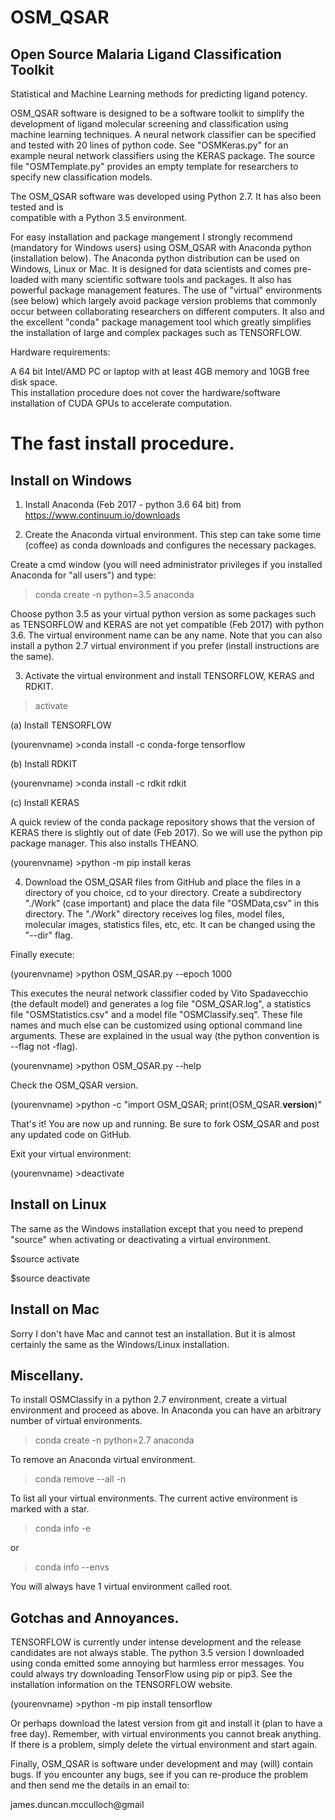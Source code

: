 OSM_QSAR
========

Open Source Malaria Ligand Classification Toolkit
-------------------------------------------------

Statistical and Machine Learning methods for predicting ligand potency. 

OSM_QSAR software is designed to be a software toolkit to simplify the development of 
ligand molecular screening and classification using machine learning techniques. 
A neural network classifier can be specified and tested with 20 lines of python code. 
See "OSMKeras.py" for an example neural network classifiers using the KERAS
package. The source file "OSMTemplate.py" provides an empty template for researchers to
specify new classification models.

The OSM_QSAR software was developed using Python 2.7. It has also been tested and is  
compatible with a Python 3.5 environment.

For easy installation and package mangement I strongly recommend (mandatory for Windows users) 
using OSM_QSAR with Anaconda python (installation below). The Anaconda python distribution 
can be used on Windows, Linux or Mac. It is designed for data scientists and comes pre-loaded 
with many scientific software tools  and packages. It also has powerful package management features. 
The use of "virtual" environments (see below) which largely avoid package version problems that 
commonly occur between collaborating researchers on different computers. 
It also and the excellent "conda" package management tool which greatly simplifies the installation of large
and complex packages such as TENSORFLOW.  
        
Hardware requirements:

A 64 bit Intel/AMD PC or laptop with at least 4GB memory and 10GB free disk space.  
This installation procedure does not cover the hardware/software installation of CUDA GPUs 
to accelerate computation.    
    
The fast install procedure.
===========================

Install on Windows
------------------

1. Install Anaconda (Feb 2017 - python 3.6 64 bit) from https://www.continuum.io/downloads

2. Create the Anaconda virtual environment. This step can take some time (coffee)
as conda downloads and configures the necessary packages.

Create a cmd window (you will need administrator privileges if you installed
Anaconda for "all users") and type:

>conda create -n <yourenvname> python=3.5 anaconda

Choose python 3.5 as your virtual python version as some packages such as TENSORFLOW
and KERAS are not yet compatible (Feb 2017) with python 3.6. The virtual environment name 
<yourenvname> can be any name. Note that you can also install a python 2.7 virtual
environment if you prefer (install instructions are the same).

3. Activate the virtual environment and install TENSORFLOW, KERAS and RDKIT.

>activate <yourenvname>

(a) Install TENSORFLOW

(yourenvname) >conda install -c conda-forge tensorflow

(b) Install RDKIT

(yourenvname) >conda install -c rdkit rdkit

(c) Install KERAS

A quick review of the conda package repository shows that the version of KERAS
there is slightly out of date (Feb 2017). So we will use the python pip package
manager. This also installs THEANO.

(yourenvname) >python -m pip install keras

4. Download the OSM_QSAR files from GitHub and place the files in a directory of you choice,
cd to your directory. Create a subdirectory "./Work" (case important) and place the data file "OSMData,csv"
in this directory. The "./Work" directory receives log files, model files, molecular images, statistics
files, etc, etc. It can be changed using the "--dir" flag.

Finally execute:

(yourenvname) >python OSM_QSAR.py --epoch 1000 

This executes the neural network classifier coded by Vito Spadavecchio (the default model) and
generates a log file "OSM_QSAR.log", a statistics file "OSMStatistics.csv" and a model file
"OSMClassify.seq". These file names and much else can be customized using optional command line 
arguments. These are explained in the usual way (the python convention is --flag not -flag).

(yourenvname) >python OSM_QSAR.py --help 

Check the OSM_QSAR version.

(yourenvname) >python -c "import OSM_QSAR; print(OSM_QSAR.__version__)"

That's it! You are now up and running. Be sure to fork OSM_QSAR 
and post any updated code on GitHub.

Exit your virtual environment:

(yourenvname) >deactivate
>
 

Install on Linux
------------------

The same as the Windows installation except that you need to prepend "source" when
activating or deactivating a virtual environment.

$source activate <yourenvname>

$source deactivate <yourenvname>


Install on Mac
--------------

Sorry I don't have Mac and cannot test an installation. But it is almost 
certainly the same as the Windows/Linux installation. 


Miscellany.
-----------

To install OSMClassify in a python 2.7 environment, create a virtual environment
and proceed as above. In Anaconda you can have an arbitrary number of
virtual environments.

>conda create -n <yourenvname> python=2.7 anaconda

To remove an Anaconda virtual environment.

>conda remove --all -n <yourenvname>

To list all your virtual environments. The current active environment is marked
with a star.

>conda info -e

or

>conda info --envs


You will always have 1 virtual environment called root.


Gotchas and Annoyances.
-----------------------

TENSORFLOW is currently under intense development and the release candidates are not always stable.
The python 3.5 version I downloaded using conda emitted some annoying but harmless error messages.
You could always try downloading TensorFlow using pip or pip3. See the installation information
on the TENSORFLOW website.

(yourenvname) >python -m pip install tensorflow

Or perhaps download the latest version from git and install it (plan to have a free day).
Remember, with virtual environments you cannot break anything.
If there is a problem, simply delete the virtual environment and start again.

Finally, OSM_QSAR is software under development and may (will) contain bugs. 
If you encounter any bugs, see if you can re-produce the problem and then send me
the details in an email to:

james.duncan.mcculloch@gmail
 


